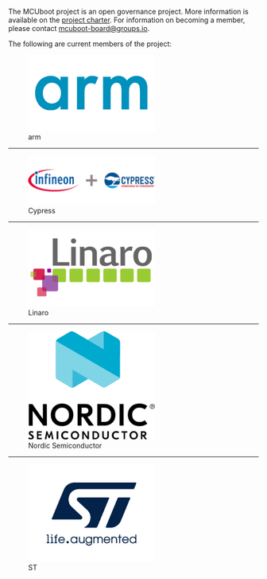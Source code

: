 The MCUboot project is an open governance project.  More information
is available on the [project charter](wiki/MCUboot-Project-Charter).
For information on becoming a member, please contact
mcuboot-board@groups.io.

The following are current members of the project:

<figure>
<a href="https://www.arm.com/">
<img src="images/arm.jpg" width="255">
</a>
<figcaption>arm</figcaption>
</figure>
<hr>
<figure>
<a href="https://www.cypress.com/">
<img src="images/cypress.png" width="255">
</a>
<figcaption>Cypress</figcaption>
</figure>
<hr>
<figure>
<a href="https://www.linaro.org/">
<img src="images/330px-Logo_linaro.png" width="255">
</a>
<figcaption>Linaro</figcaption>
</figure>
<hr>
<figure>
<a href="https://www.nordicsemi.org/">
<img src="images/Logo_Trans_RGB_Vertical-optimized.svg" width="255">
</a>
<figcaption>Nordic Semiconductor</figcaption>
</figure>
<hr>
<figure>
<a href="https://www.st.com/">
<img src="images/st.jpg" width="255">
</a>
<figcaption>ST</figcaption>
</figure>
